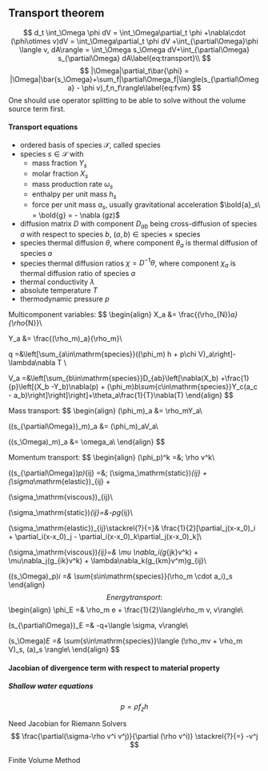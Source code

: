 ## Transport theorem


$$
d_t \int_\Omega \phi dV = \int_\Omega\partial_t \phi +\nabla\cdot (\phi\otimes v)dV = \int_\Omega\partial_t \phi dV +\int_{\partial\Omega}\phi \langle v, dA\rangle = \int_\Omega s_\Omega dV+\int_{\partial\Omega} s_{\partial\Omega} dA\label{eq:transport}\\
$$
$$
|\Omega|\partial_t\bar{\phi} = |\Omega|\bar{s_\Omega}+\sum_f|\partial\Omega_f|\langle(s_{\partial\Omega} - \phi v)_f,n_f\rangle\label{eq:fvm}
$$
One should use operator splitting to be able to solve without the volume source term first.

#### Transport equations

- ordered basis of species $\mathcal{S}$, called $\mathrm{species}$
- species $s\in\mathcal{S}$ with 
  - mass fraction $Y_s$
  - molar fraction $X_s$
  - mass production rate $\omega_s$
  - enthalpy per unit mass $h_s$
  - force per unit mass $a_s$, usually gravitational acceleration $\bold{a}_s\ = \bold{g} = - \nabla (gz)$
- diffusion matrix $D$ with component $D_{ab}$ being cross-diffusion of species $a$ with respect to species $b$, $(a,b)\in\mathrm{species}\times\mathrm{species}$
- species thermal diffusion $\theta$, where component $\theta_a$ is thermal diffusion of species $a$
- species thermal diffusion ratios $\chi = D^{-1}\theta$, where component $\chi_a$ is thermal diffusion ratio of species $a$
- thermal conductivity $\lambda$
- absolute temperature $T$
- thermodynamic pressure $p$

Multicomponent variables:
$$
\begin{align}
X_a &= \frac{(\rho_{N})_a}{\rho_{N}}\\

Y_a &= \frac{(\rho_m)_a}{\rho_m}\\

q =&\left[\sum_{a\in\mathrm{species}}((\phi_m) h + p\chi V)_a\right]-\lambda\nabla T \\

V_a =&\left[\sum_{b\in\mathrm{species}}D_{ab}\left[\nabla(X_b) +\frac{1}{p}\left[(X_b -Y_b)\nabla(p) + (\phi_m)_b\sum_{c\in\mathrm{species}}Y_c(a_c - a_b)\right]\right]\right]+\theta_a\frac{1}{T}\nabla(T)
\end{align}
$$

Mass transport:
$$
\begin{align}
(\phi_m)_a &= \rho_mY_a\\

((s_{\partial\Omega})_m)_a &= (\phi_m)_aV_a\\

((s_\Omega)_m)_a &= \omega_a\\
\end{align}
$$

Momentum transport:
$$
\begin{align}
(\phi_p)^k =&\; \rho v^k\\

((s_{\partial\Omega})_p)_{ij} =&\; (\sigma_\mathrm{static})_{ij} + (\sigma_\mathrm{elastic})_{ij} + 

(\sigma_\mathrm{viscous})_{ij}\\

(\sigma_\mathrm{static})_{ij}=&-pg_{ij}\\

(\sigma_\mathrm{elastic})_{ij}\stackrel{?}{=}&
\frac{1}{2}[\partial_j(x-x_0)_i + \partial_i(x-x_0)_j - \partial_i(x-x_0)_k\partial_j(x-x_0)_k]\\

(\sigma_\mathrm{viscous})_{ij}=& \mu \nabla_i(g_{jk}v^k) + \mu\nabla_j(g_{ik}v^k) + \lambda\nabla_k(g_{km}v^m)g_{ij}\\

((s_\Omega)_p)_i =& \sum_{s\in\mathrm{species}}(\rho_m \cdot a_i)_s
\end{align}
$$
Energy transport:
$$
\begin{align}
\phi_E =& \rho_m e + \frac{1}{2}\langle\rho_m v, v\rangle\\

(s_{\partial\Omega})_E =& -q+\langle \sigma, v\rangle\\

(s_\Omega)_E =& \sum_{s\in\mathrm{species}}\langle (\rho_mv + \rho_m V)_s, (a)_s \rangle\\
\end{align}
$$



#### Jacobian of divergence term with respect to material property

##### Shallow water equations

$$
p = \rho f_z h
$$



Need Jacobian for Riemann Solvers
$$
\frac{\partial(\sigma-\rho v^i v^j)}{\partial (\rho v^i)} \stackrel{?}{=} -v^j
$$


Finite Volume Method


